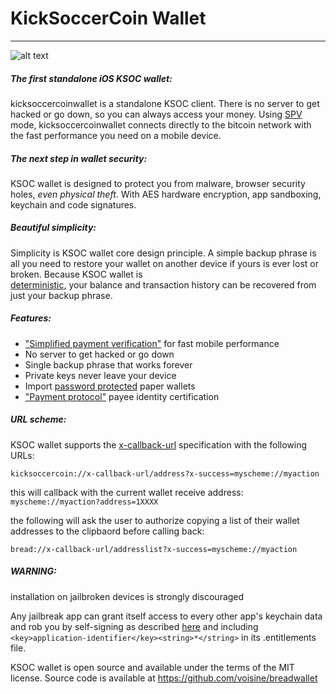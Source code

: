 # KickSoccerCoin Wallet
----------------------------------
![alt text](https://github.com/KSOC-Project/KSOC-Android/blob/master/banner/Feature%20Image.jpg)


##### The first standalone iOS KSOC wallet:

kicksoccercoinwallet is a standalone KSOC client. There is no server to get hacked or go down, so you can always access
your money. Using
[SPV](https://en.bitcoin.it/wiki/Thin_Client_Security#Header-Only_Clients)
mode, kicksoccercoinwallet connects directly to the bitcoin network with the fast
performance you need on a mobile device.

##### The next step in wallet security:

KSOC wallet is designed to protect you from malware, browser security holes,
*even physical theft*. With AES hardware encryption, app sandboxing, keychain
and code signatures.

##### Beautiful simplicity:

Simplicity is KSOC wallet core design principle. A simple backup phrase is
all you need to restore your wallet on another device if yours is ever lost or
broken.  Because KSOC wallet is  
[deterministic](https://github.com/bitcoin/bips/blob/master/bip-0032.mediawiki),
your balance and transaction history can be recovered from just your backup
phrase.


##### Features:

- ["Simplified payment verification"](https://github.com/bitcoin/bips/blob/master/bip-0037.mediawiki) for fast mobile performance
- No server to get hacked or go down
- Single backup phrase that works forever
- Private keys never leave your device
- Import [password protected](https://github.com/bitcoin/bips/blob/master/bip-0038.mediawiki) paper wallets
- ["Payment protocol"](https://github.com/bitcoin/bips/blob/master/bip-0070.mediawiki) payee identity certification

##### URL scheme:

KSOC wallet supports the [x-callback-url](http://x-callback-url.com)
specification with the following URLs:

```
kicksoccercoin://x-callback-url/address?x-success=myscheme://myaction
```

this will callback with the current wallet receive address: `myscheme://myaction?address=1XXXX`

the following will ask the user to authorize copying a list of their wallet
addresses to the clipbaord before calling back:

```
bread://x-callback-url/addresslist?x-success=myscheme://myaction
```

##### WARNING:

installation on jailbroken devices is strongly discouraged

Any jailbreak app can grant itself access to every other app's keychain data
and rob you by self-signing as described [here](http://www.saurik.com/id/8)
and including `<key>application-identifier</key><string>*</string>` in its
.entitlements file.

KSOC wallet is open source and available under the terms of the MIT license.
Source code is available at https://github.com/voisine/breadwallet
